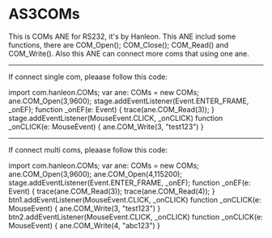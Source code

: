 # AS3COMs
This is COMs ANE for RS232, it's by Hanleon.
This ANE includ some functions, there are COM_Open(); COM_Close(); COM_Read() and COM_Write().
Also this ANE can connect more coms that using one ane.

-----------------------------------------------------------------------------
If connect single com, pleaase follow this code:

import com.hanleon.COMs;
var ane: COMs = new COMs;
ane.COM_Open(3,9600);
stage.addEventListener(Event.ENTER_FRAME, _onEF);
function _onEF(e: Event)
{
	trace(ane.COM_Read(3));
}
stage.addEventListener(MouseEvent.CLICK, _onCLICK)
function _onCLICK(e: MouseEvent)
{
	ane.COM_Write(3, "test123")
}

-----------------------------------------------------------------------------
If connect multi coms, pleaase follow this code:

import com.hanleon.COMs;
var ane: COMs = new COMs;
ane.COM_Open(3,9600);
ane.COM_Open(4,115200);
stage.addEventListener(Event.ENTER_FRAME, _onEF);
function _onEF(e: Event)
{
	trace(ane.COM_Read(3));
  trace(ane.COM_Read(4));
}
btn1.addEventListener(MouseEvent.CLICK, _onCLICK)
function _onCLICK(e: MouseEvent)
{
	ane.COM_Write(3, "test123")
}
btn2.addEventListener(MouseEvent.CLICK, _onCLICK)
function _onCLICK(e: MouseEvent)
{
	ane.COM_Write(4, "abc123")
}
